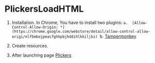 # PlickersLoadHTML


1.  Installation.
In Chrome, You have to install two plugins:
  `a.  [Allow-Control-Allow-Origin: *](https://chrome.google.com/webstore/detail/allow-control-allow-origi/nlfbmbojpeacfghkpbjhddihlkkiljbi)
  `b.  [Tampermonkey](https://chrome.google.com/webstore/detail/tampermonkey/dhdgffkkebhmkfjojejmpbldmpobfkfo)

2.  Create resources.




3.  After launching page [Plickers](https://www.plickers.com)
